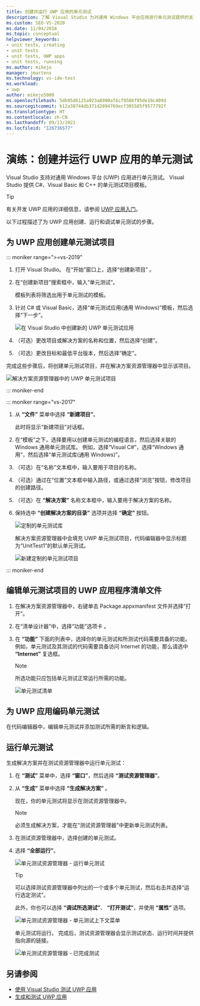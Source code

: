 ```yaml
---
title: 创建并运行 UWP 应用的单元测试
description: 了解 Visual Studio 为对通用 Windows 平台应用进行单元测试提供的支持。 Visual Studio 提供 C#、Visual Basic 和 C++ 的单元测试模板。
ms.custom: SEO-VS-2020
ms.date: 11/04/2016
ms.topic: conceptual
helpviewer_keywords:
- unit tests, creating
- unit tests
- unit tests, UWP apps
- unit tests, running
ms.author: mikejo
manager: jmartens
ms.technology: vs-ide-test
ms.workload:
- uwp
author: mikejo5000
ms.openlocfilehash: 5db95d6125a923a8990af6cf9586f95de19c409d
ms.sourcegitcommit: b12a38744db371d2894769ecf305585f9577792f
ms.translationtype: HT
ms.contentlocale: zh-CN
ms.lasthandoff: 09/13/2021
ms.locfileid: "126736577"
---
```

# <a name="walkthrough-create-and-run-unit-tests-for-uwp-apps"></a>演练：创建并运行 UWP 应用的单元测试

Visual Studio 支持对通用 Windows 平台 (UWP) 应用进行单元测试。 Visual Studio 提供 C#、Visual Basic 和 C++ 的单元测试项目模板。

> [!TIP]
> 有关开发 UWP 应用的详细信息，请参阅 [UWP 应用入门](/windows/uwp/get-started/)。

以下过程描述了为 UWP 应用创建、运行和调试单元测试的步骤。

## <a name="create-a-unit-test-project-for-a-uwp-app"></a>为 UWP 应用创建单元测试项目

::: moniker range=">=vs-2019"

1. 打开 Visual Studio。 在“开始”窗口上，选择“创建新项目”  。

2. 在“创建新项目”搜索框中，输入“单元测试”。

   模板列表将筛选出用于单元测试的模板。

3. 针对 C# 或 Visual Basic，选择“单元测试应用(通用 Windows)”模板，然后选择“下一步”。

   ![在 Visual Studio 中创建新的 UWP 单元测试应用](media/vs-2019/new-uwp-unit-test-app.png)

4. （可选）更改项目或解决方案的名称和位置，然后选择“创建”。

5. （可选）更改目标和最低平台版本，然后选择“确定”。

完成这些步骤后，将创建单元测试项目，并在解决方案资源管理器中显示该项目。

![解决方案资源管理器中的 UWP 单元测试项目](media/vs-2019/uwp-unit-test-project-solution-explorer.png)

::: moniker-end

::: moniker range="vs-2017"

1. 从 **“文件”** 菜单中选择 **“新建项目”**。

   此时将显示“新建项目”对话框。

2. 在“模板”之下，选择要用以创建单元测试的编程语言，然后选择关联的 Windows 通用单元测试库。 例如，选择“Visual C#”，选择“Windows 通用”，然后选择“单元测试库(通用 Windows)”。

3. （可选）在“名称”文本框中，输入要用于项目的名称。

4. （可选）通过在“位置”文本框中输入路径，或通过选择“浏览”按钮，修改项目的创建路径。

5. （可选）在 **“解决方案”** 名称文本框中，输入要用于解决方案的名称。

6. 保持选中 **“创建解决方案的目录”** 选项并选择 **“确定”** 按钮。

   ![定制的单元测试库](../test/media/unit_test_win8_1.png)

   解决方案资源管理器中会填充 UWP 单元测试项目，代码编辑器中显示标题为“UnitTest1”的默认单元测试。

   ![新建定制的单元测试项目](../test/media/unit_test_win8_unittestexplorer_newprojectcreated.png)

::: moniker-end

## <a name="edit-the-unit-test-projects-uwp-application-manifest-file"></a>编辑单元测试项目的 UWP 应用程序清单文件

1. 在解决方案资源管理器中，右键单击 Package.appxmanifest 文件并选择“打开”。

2. 在“清单设计器”中，选择“功能”选项卡 。

3. 在 **“功能”** 下面的列表中，选择你的单元测试和所测试代码需要具备的功能。 例如，单元测试及其测试的代码需要具备访问 Internet 的功能，那么请选中 **“Internet”** 复选框。

   > [!NOTE]
   > 所选功能只应包括单元测试正常运行所需的功能。

   ![单元测试清单](../test/media/unit_test_win8_.png)

## <a name="code-the-unit-test-for-a-uwp-app"></a>为 UWP 应用编码单元测试

在代码编辑器中，编辑单元测试并添加测试所需的断言和逻辑。

## <a name="run-unit-tests"></a>运行单元测试

生成解决方案并在测试资源管理器中运行单元测试：

1. 在 **“测试”** 菜单中，选择 **“窗口”**，然后选择 **“测试资源管理器”**。

2. 从 **“生成”** 菜单中选择 **“生成解决方案”** 。

   现在，你的单元测试将显示在测试资源管理器中。

   > [!NOTE]
   > 必须生成解决方案，才能在“测试资源管理器”中更新单元测试列表。

3. 在测试资源管理器中，选择创建的单元测试。

4. 选择 **“全部运行”**。

   ![单元测试资源管理器 - 运行单元测试](../test/media/unit_test_win8_unittestexplorer_contextmenurun.png)

   > [!TIP]
   > 可以选择测试资源管理器中列出的一个或多个单元测试，然后右击并选择“运行选定测试”。
   >
   > 此外，你也可以选择 **“调试所选测试”**、 **“打开测试”**，并使用 **“属性”** 选项。
   >
   > ![单元测试资源管理器 - 单元测试上下文菜单](../test/media/unit_test_win8_unittestexplorer_contextmenu.png)

   单元测试将运行。 完成后，测试资源管理器会显示测试状态、运行时间并提供指向源的链接。

   ![单元测试资源管理器 - 已完成测试](../test/media/unit_test_win8_unittestexplorer_done.png)

## <a name="see-also"></a>另请参阅

- [使用 Visual Studio 测试 UWP 应用](../test/unit-test-your-code.md)
- [生成和测试 UWP 应用](/azure/devops/pipelines/apps/windows/universal?tabs=vsts)
